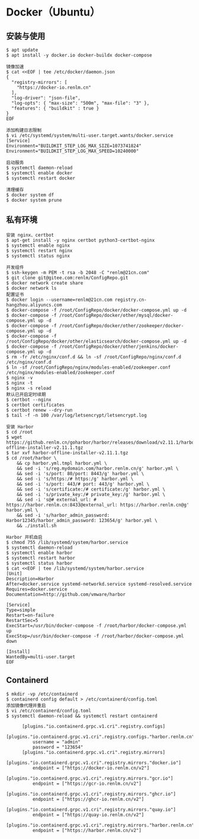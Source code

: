 # Docker（Ubuntu）

## 安装与使用
	$ apt update
	$ apt install -y docker.io docker-buildx docker-compose

```
镜像加速
$ cat <<EOF | tee /etc/docker/daemon.json
{
  "registry-mirrors": [ 
    "https://docker-io.renlm.cn"
  ],
  "log-driver": "json-file",
  "log-opts": { "max-size": "500m", "max-file": "3" },
  "features": { "buildkit" : true }
}
EOF
```

```
添加构建日志限制
$ vi /etc/systemd/system/multi-user.target.wants/docker.service
[Service]
Environment="BUILDKIT_STEP_LOG_MAX_SIZE=1073741824"
Environment="BUILDKIT_STEP_LOG_MAX_SPEED=10240000"
```

	启动服务
	$ systemctl daemon-reload
	$ systemctl enable docker
	$ systemctl restart docker
	
	清理缓存
	$ docker system df
	$ docker system prune
	
## 私有环境
	安装 nginx、certbot
	$ apt-get install -y nginx certbot python3-certbot-nginx
	$ systemctl enable nginx
	$ systemctl restart nginx
	$ systemctl status nginx
	
	开发组件
	$ ssh-keygen -m PEM -t rsa -b 2048 -C "renlm@21cn.com"
	$ git clone git@gitee.com:renlm/ConfigRepo.git
	$ docker network create share
	$ docker network ls
	配置证书
	$ docker login --username=renlm@21cn.com registry.cn-hangzhou.aliyuncs.com
	$ docker-compose -f /root/ConfigRepo/docker/docker-compose.yml up -d
	$ docker-compose -f /root/ConfigRepo/docker/other/mysql/docker-compose.yml up -d
	$ docker-compose -f /root/ConfigRepo/docker/other/zookeeper/docker-compose.yml up -d
	$ docker-compose -f /root/ConfigRepo/docker/other/elasticsearch/docker-compose.yml up -d
	$ docker-compose -f /root/ConfigRepo/docker/other/jenkins/docker-compose.yml up -d
	$ rm -fr /etc/nginx/conf.d && ln -sf /root/ConfigRepo/nginx/conf.d /etc/nginx/conf.d
	$ ln -sf /root/ConfigRepo/nginx/modules-enabled/zookeeper.conf /etc/nginx/modules-enabled/zookeeper.conf
	$ nginx -v
	$ nginx -t
	$ nginx -s reload
	默认已开启定时续期
	$ certbot --nginx
	$ certbot certificates
	$ certbot renew --dry-run
	$ tail -f -n 100 /var/log/letsencrypt/letsencrypt.log

	安装 Harbor
	$ cd /root
	$ wget https://github.renlm.cn/goharbor/harbor/releases/download/v2.11.1/harbor-offline-installer-v2.11.1.tgz
	$ tar xvf harbor-offline-installer-v2.11.1.tgz
	$ cd /root/harbor \
        && cp harbor.yml.tmpl harbor.yml \
        && sed -i 's/reg.mydomain.com/harbor.renlm.cn/g' harbor.yml \
        && sed -i 's/port: 80/port: 8443/g' harbor.yml \
        && sed -i 's/https:/# https:/g' harbor.yml \
        && sed -i 's/port: 443/# port: 443/g' harbor.yml \
        && sed -i 's/certificate:/# certificate:/g' harbor.yml \
        && sed -i 's/private_key:/# private_key:/g' harbor.yml \
        && sed -i 's@# external_url: # https://harbor.renlm.cn:8433@external_url: https://harbor.renlm.cn@g' harbor.yml \
        && sed -i 's/harbor_admin_password: Harbor12345/harbor_admin_password: 123654/g' harbor.yml \
        && ./install.sh

```
Harbor 开机自启
$ chmod 755 /lib/systemd/system/harbor.service
$ systemctl daemon-reload
$ systemctl enable harbor
$ systemctl restart harbor
$ systemctl status harbor
$ cat <<EOF | tee /lib/systemd/system/harbor.service
[Unit]
Description=Harbor
After=docker.service systemd-networkd.service systemd-resolved.service
Requires=docker.service
Documentation=http://github.com/vmware/harbor

[Service]
Type=simple
Restart=on-failure
RestartSec=5
ExecStart=/usr/bin/docker-compose -f /root/harbor/docker-compose.yml up
ExecStop=/usr/bin/docker-compose -f /root/harbor/docker-compose.yml down

[Install]
WantedBy=multi-user.target
EOF
```

## Containerd
	$ mkdir -vp /etc/containerd
	$ containerd config default > /etc/containerd/config.toml
	添加镜像代理并重启
	$ vi /etc/containerd/config.toml
	$ systemctl daemon-reload && systemctl restart containerd
```
      [plugins."io.containerd.grpc.v1.cri".registry.configs]
        [plugins."io.containerd.grpc.v1.cri".registry.configs."harbor.renlm.cn".auth]
          username = "admin"
          password = "123654"
      [plugins."io.containerd.grpc.v1.cri".registry.mirrors]
        [plugins."io.containerd.grpc.v1.cri".registry.mirrors."docker.io"]
          endpoint = ["https://docker-io.renlm.cn/v2"]
        [plugins."io.containerd.grpc.v1.cri".registry.mirrors."gcr.io"]
          endpoint = ["https://gcr-io.renlm.cn/v2"]
        [plugins."io.containerd.grpc.v1.cri".registry.mirrors."ghcr.io"]
          endpoint = ["https://ghcr-io.renlm.cn/v2"]
        [plugins."io.containerd.grpc.v1.cri".registry.mirrors."quay.io"]
          endpoint = ["https://quay-io.renlm.cn/v2"]
        [plugins."io.containerd.grpc.v1.cri".registry.mirrors."harbor.renlm.cn"]
          endpoint = ["https://harbor.renlm.cn/v2"]
```
